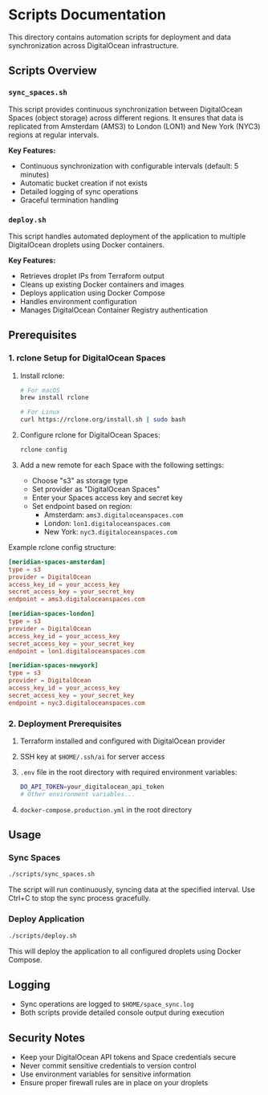 # Scripts Documentation

This directory contains automation scripts for deployment and data synchronization across DigitalOcean infrastructure.

## Scripts Overview

### `sync_spaces.sh`

This script provides continuous synchronization between DigitalOcean Spaces (object storage) across different regions. It ensures that data is replicated from Amsterdam (AMS3) to London (LON1) and New York (NYC3) regions at regular intervals.

**Key Features:**

- Continuous synchronization with configurable intervals (default: 5 minutes)
- Automatic bucket creation if not exists
- Detailed logging of sync operations
- Graceful termination handling

### `deploy.sh`

This script handles automated deployment of the application to multiple DigitalOcean droplets using Docker containers.

**Key Features:**

- Retrieves droplet IPs from Terraform output
- Cleans up existing Docker containers and images
- Deploys application using Docker Compose
- Handles environment configuration
- Manages DigitalOcean Container Registry authentication

## Prerequisites

### 1. rclone Setup for DigitalOcean Spaces

1. Install rclone:

   ```bash
   # For macOS
   brew install rclone
   
   # For Linux
   curl https://rclone.org/install.sh | sudo bash
   ```

2. Configure rclone for DigitalOcean Spaces:

   ```bash
   rclone config
   ```

3. Add a new remote for each Space with the following settings:
   - Choose "s3" as storage type
   - Set provider as "DigitalOcean Spaces"
   - Enter your Spaces access key and secret key
   - Set endpoint based on region:
     - Amsterdam: `ams3.digitaloceanspaces.com`
     - London: `lon1.digitaloceanspaces.com`
     - New York: `nyc3.digitaloceanspaces.com`

Example rclone config structure:

```conf
[meridian-spaces-amsterdam]
type = s3
provider = DigitalOcean
access_key_id = your_access_key
secret_access_key = your_secret_key
endpoint = ams3.digitaloceanspaces.com

[meridian-spaces-london]
type = s3
provider = DigitalOcean
access_key_id = your_access_key
secret_access_key = your_secret_key
endpoint = lon1.digitaloceanspaces.com

[meridian-spaces-newyork]
type = s3
provider = DigitalOcean
access_key_id = your_access_key
secret_access_key = your_secret_key
endpoint = nyc3.digitaloceanspaces.com
```

### 2. Deployment Prerequisites

1. Terraform installed and configured with DigitalOcean provider
2. SSH key at `$HOME/.ssh/ai` for server access
3. `.env` file in the root directory with required environment variables:

   ```bash
   DO_API_TOKEN=your_digitalocean_api_token
   # Other environment variables...
   ```

4. `docker-compose.production.yml` in the root directory

## Usage

### Sync Spaces

```bash
./scripts/sync_spaces.sh
```

The script will run continuously, syncing data at the specified interval. Use Ctrl+C to stop the sync process gracefully.

### Deploy Application

```bash
./scripts/deploy.sh
```

This will deploy the application to all configured droplets using Docker Compose.

## Logging

- Sync operations are logged to `$HOME/space_sync.log`
- Both scripts provide detailed console output during execution

## Security Notes

- Keep your DigitalOcean API tokens and Space credentials secure
- Never commit sensitive credentials to version control
- Use environment variables for sensitive information
- Ensure proper firewall rules are in place on your droplets 